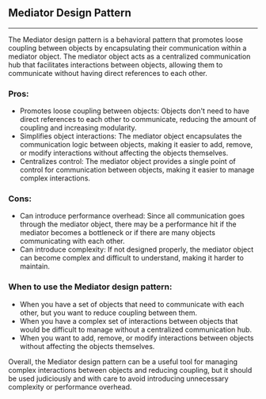 ## Mediator Design Pattern
----
The Mediator design pattern is a behavioral pattern that promotes loose coupling between objects by encapsulating their communication within a mediator object. The mediator object acts as a centralized communication hub that facilitates interactions between objects, allowing them to communicate without having direct references to each other.

### Pros:
- Promotes loose coupling between objects: Objects don't need to have direct references to each other to communicate, reducing the amount of coupling and increasing modularity.
- Simplifies object interactions: The mediator object encapsulates the communication logic between objects, making it easier to add, remove, or modify interactions without affecting the objects themselves.
- Centralizes control: The mediator object provides a single point of control for communication between objects, making it easier to manage complex interactions.

### Cons:
- Can introduce performance overhead: Since all communication goes through the mediator object, there may be a performance hit if the mediator becomes a bottleneck or if there are many objects communicating with each other.
- Can introduce complexity: If not designed properly, the mediator object can become complex and difficult to understand, making it harder to maintain.

### When to use the Mediator design pattern:
- When you have a set of objects that need to communicate with each other, but you want to reduce coupling between them.
- When you have a complex set of interactions between objects that would be difficult to manage without a centralized communication hub.
- When you want to add, remove, or modify interactions between objects without affecting the objects themselves.

Overall, the Mediator design pattern can be a useful tool for managing complex interactions between objects and reducing coupling, but it should be used judiciously and with care to avoid introducing unnecessary complexity or performance overhead.